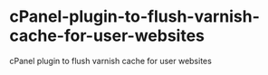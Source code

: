 # cPanel-plugin-to-flush-varnish-cache-for-user-websites
cPanel plugin to flush varnish cache for user websites
